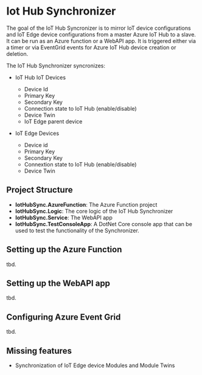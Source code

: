 # Iot Hub Synchronizer

The goal of the IoT Hub Syncronizer is to mirror IoT device configurations and IoT Edge device configurations from a master Azure IoT Hub to a slave. It can be run as an Azure function or a WebAPI app. It is triggered either via a timer or via EventGrid events for Azure IoT Hub device creation or deletion.

The IoT Hub Synchronizer syncronizes:

- IoT Hub IoT Devices
  - Device Id
  - Primary Key
  - Secondary Key
  - Connection state to IoT Hub (enable/disable)
  - Device Twin
  - IoT Edge parent device

- IoT Edge Devices
  - Device id
  - Primary Key
  - Secondary Key
  - Connextion state to IoT Hub (enable/disable)
  - Device Twin

## Project Structure

- **IotHubSync.AzureFunction**: The Azure Function project
- **IotHubSync.Logic**: The core logic of the IoT Hub Synchronizer
- **IotHubSync.Service**: The WebAPI app
- **IotHubSync.TestConsoleApp**: A DotNet Core console app that can be used to test the functionality of the Synchronizer.

## Setting up the Azure Function

tbd.

## Setting up the WebAPI app

tbd.

## Configuring Azure Event Grid

tbd.

## Missing features

- Synchronization of IoT Edge device Modules and Module Twins
